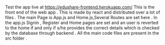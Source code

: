 Test the app live at https://edushare-frontend.herokuapp.com/
This is the front end of the web app . This is made by react and distributed over a lot of files . The main Page is App.js and Home.js,Several Routes are set here . In the app.js Signin , Register and Home pages are set and an user is reverted to the home if and only if s/he provides the correct details which is checked by the database through backend . All the main code files are present in the src folder .
 
 
 
 
 
 
 
 
 
 
 
 
 
 
 
 
 
 
 
 
 
 
 
 
 
 
 
 
 
 
 
 
 
 
 
 
 
 
 
 
 
 
 
 
 
 
 
 
 
 
 
 
 
 
 
 
 
 
 
 
 
 
 
 
 
 
 
 
 
 
 
 
 
 
 
 
 
 
 
 
 
 
 
 
 
 
 
 
 
 
 
 
 
 
 
 
 
 
 
 
 
 
 

